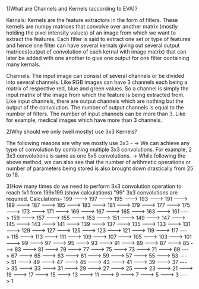 
1)What are Channels and Kernels (according to EVA)?

Kernals:
Kernels are the feature extractors in the form of filters. These kernels are numpy matrices that convolve over another matrix (mostly holding the pixel intensity values) of an image from which we want to extract the features. Each filter is said to extract one set or type of features and hence one filter can have several kernals giving out several output matrices(output of convolution of each kernal with image matrix) that can later be added with one another to give one output for one filter containing many kernals. 

Channels:
The input image can consist of several channels or be divided into several channels. Like RGB images can have 3 channels each being a matrix of respective red, blue and green values. So a channel is simply the input matrix of the image from which the feature is being extracted from. Like input channels, there are output channels which are nothing but the output of the convolution. The number of output channels is equal to the number of filters. 
The number of input channels can be more than 3. Like for example, medical images which have more than 3 channels.

2)Why should we only (well mostly) use 3x3 Kernels?

The following reasons are why we mostly use 3x3 -
-> We can achieve any type of convolution by combining multiple 3x3 convolutions. For example, 2 3x3 convolutions is same as one 5x5 convolutions. 
-> While following the above method, we can also see that the number of arithmetic operations or number of parameters being stored is also brought down drastically from 25 to 18. 

3)How many times do we need to perform 3x3 convolution operation to reach 1x1 from 199x199 (show calculations)
"99" 3x3 convolutions are required.
Calculations-
199 ---> 197 ---> 195 ---> 193 ---> 191
---> 189 ---> 187 ---> 185 ---> 183 ---> 181
---> 179 ---> 177 ---> 175 ---> 173 ---> 171
---> 169 ---> 167 ---> 165 ---> 163 ---> 161
---> 159 ---> 157 ---> 155 ---> 153 ---> 151
---> 149 ---> 147 ---> 145 ---> 143 ---> 141
---> 139 ---> 137 ---> 135 ---> 133 ---> 131
---> 129 ---> 127 ---> 125 ---> 123 ---> 121
---> 119 ---> 117 ---> 115 ---> 113 ---> 111
---> 109 ---> 107 ---> 105 ---> 103 ---> 101
---> 99 ---> 97 ---> 95 ---> 93 ---> 91
---> 89 ---> 87 ---> 85 ---> 83 ---> 81
---> 79 ---> 77 ---> 75 ---> 73 ---> 71
---> 69 ---> 67 ---> 65 ---> 63 ---> 61
---> 59 ---> 57 ---> 55 ---> 53 ---> 51
---> 49 ---> 47 ---> 45 ---> 43 ---> 41
---> 39 ---> 37 ---> 35 ---> 33 ---> 31
---> 29 ---> 27 ---> 25 ---> 23 ---> 21
---> 19 ---> 17 ---> 15 ---> 13 ---> 11
---> 9 ---> 7 ---> 5 ---> 3 ---> 1
